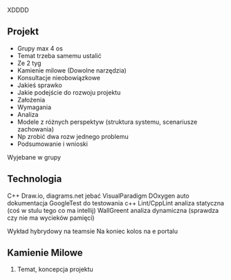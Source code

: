 XDDDD
## Projekt
- Grupy max 4 os
- Temat trzeba samemu ustalić
- Ze 2 tyg
- Kamienie milowe (Dowolne narzędzia)
- Konsultacje nieobowiązkowe
- Jakieś sprawko
- Jakie podejście do rozwoju projektu
- Założenia
- Wymagania
- Analiza
- Modele z różnych perspektyw (struktura systemu, scenariusze zachowania)
- Np zrobić dwa rozw jednego problemu
- Podsumowanie i wnioski

Wyjebane w grupy

## Technologia
C++ 
Draw.io, diagrams.net jebać VisualParadigm
DOxygen auto dokumentacja
GoogleTest do testowania c++
Lint/CppLint analiza statyczna (coś w stulu tego co ma intellij)
WallGreent analiza dynamiczna (sprawdza czy nie ma wycieków pamięci)

Wykład hybrydowy na teamsie
Na koniec kolos na e portalu

## Kamienie Milowe
1. Temat, koncepcja projektu